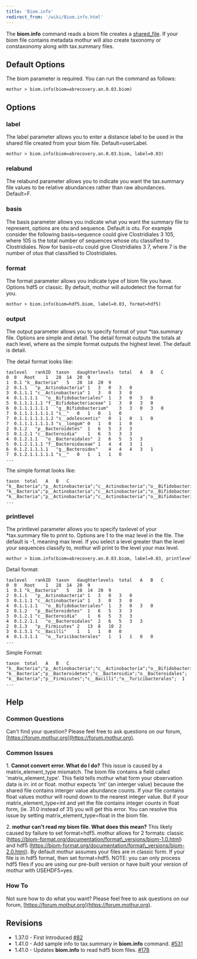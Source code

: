 ```yaml
---
title: 'Biom.info'
redirect_from: '/wiki/Biom.info.html'
---
```

The **biom.info** command reads a biom file creates a
[shared\_file](/wiki/Shared_file). If your biom file contains
metadata mothur will also create taxonomy or constaxonomy along with
tax.summary files.

## Default Options

The biom parameter is required. You can run the command as follows:

    mothur > biom.info(biom=abrecovery.an.0.03.biom)

## Options

### label

The label parameter allows you to enter a distance label to be used in
the shared file created from your biom file. Default=userLabel.

    mothur > biom.info(biom=abrecovery.an.0.03.biom, label=0.03)

### relabund

The relabund parameter allows you to indicate you want the tax.summary
file values to be relative abundances rather than raw abundances.
Default=F.

### basis

The basis parameter allows you indicate what you want the summary file
to represent, options are otu and sequence. Default is otu. For example
consider the following basis=sequence could give Clostridiales 3 105,
where 105 is the total number of sequences whose otu classified to
Clostridiales. Now for basis=otu could give Clostridiales 3 7, where 7
is the number of otus that classified to Clostridiales.

### format

The format parameter allows you indicate type of biom file you have.
Options hdf5 or classic. By default, mothur will autodetect the format for you.

    mothur > biom.info(biom=hdf5.biom, label=0.03, format=hdf5)

### output

The output parameter allows you to specify format of your \*tax.summary
file. Options are simple and detail. The detail format outputs the
totals at each level, where as the simple format outputs the highest
level. The default is detail.

The detail format looks like:

    taxlevel   rankID  taxon   daughterlevels  total   A   B   C
    0  0   Root    1   28  14  20  9
    1  0.1 "k__Bacteria"   5   28  14  20  9
    2  0.1.1   "p__Actinobacteria" 1   3   0   3   0
    3  0.1.1.1 "c__Actinobacteria" 1   3   0   3   0
    4  0.1.1.1.1   "o__Bifidobacteriales"  1   3   0   3   0
    5  0.1.1.1.1.1 "f__Bifidobacteriaceae" 1   3   0   3   0
    6  0.1.1.1.1.1.1   "g__Bifidobacterium"    3   3   0   3   0
    7  0.1.1.1.1.1.1.1 "s__"   0   1   0   1   0
    7  0.1.1.1.1.1.1.2 "s__adolescentis"   0   1   0   1   0
    7  0.1.1.1.1.1.1.3 "s__longum" 0   1   0   1   0
    2  0.1.2   "p__Bacteroidetes"  1   6   5   3   3
    3  0.1.2.1 "c__Bacteroidia"    1   6   5   3   3
    4  0.1.2.1.1   "o__Bacteroidales"  2   6   5   3   3
    5  0.1.2.1.1.1 "f__Bacteroidaceae" 1   4   4   3   1
    6  0.1.2.1.1.1.1   "g__Bacteroides"    4   4   4   3   1
    7  0.1.2.1.1.1.1.1 "s__"   0   1   1   1   0
    ...

The simple format looks like:

    taxon  total   A   B   C
    "k__Bacteria";"p__Actinobacteria";"c__Actinobacteria";"o__Bifidobacteriales";"f__Bifidobacteriaceae";"g__Bifidobacterium";"s__";   1   0   1   0
    "k__Bacteria";"p__Actinobacteria";"c__Actinobacteria";"o__Bifidobacteriales";"f__Bifidobacteriaceae";"g__Bifidobacterium";"s__adolescentis";   1   0   1   0
    "k__Bacteria";"p__Actinobacteria";"c__Actinobacteria";"o__Bifidobacteriales";"f__Bifidobacteriaceae";"g__Bifidobacterium";"s__longum"; 1   0   1   0
    ...

### printlevel

The printlevel parameter allows you to specify taxlevel of your
\*tax.summary file to print to. Options are 1 to the maz level in the
file. The default is -1, meaning max level. If you select a level
greater than the level your sequences classify to, mothur will print to
the level your max level.

    mothur > biom.info(biom=abrecovery.an.0.03.biom, label=0.03, printlevel=4)

Detail format:

    taxlevel   rankID  taxon   daughterlevels  total   A   B   C 
    0  0   Root    1   28  14  20  9
    1  0.1 "k__Bacteria"   5   28  14  20  9
    2  0.1.1   "p__Actinobacteria" 1   3   0   3   0
    3  0.1.1.1 "c__Actinobacteria" 1   3   0   3   0
    4  0.1.1.1.1   "o__Bifidobacteriales"  1   3   0   3   0
    2  0.1.2   "p__Bacteroidetes"  1   6   5   3   3
    3  0.1.2.1 "c__Bacteroidia"    1   6   5   3   3
    4  0.1.2.1.1   "o__Bacteroidales"  2   6   5   3   3
    2  0.1.3   "p__Firmicutes" 2   13  8   10  2
    3  0.1.3.1 "c__Bacilli"    1   1   1   0   0
    4  0.1.3.1.1   "o__Turicibacterales"   1   1   1   0   0
    ...

Simple Format:

    taxon  total   A   B   C
    "k__Bacteria";"p__Actinobacteria";"c__Actinobacteria";"o__Bifidobacteriales";  3   0   3   0
    "k__Bacteria";"p__Bacteroidetes";"c__Bacteroidia";"o__Bacteroidales";  6   5   3   3
    "k__Bacteria";"p__Firmicutes";"c__Bacilli";"o__Turicibacterales";  1   1   0   0
    ...

## Help

### Common Questions

Can't find your question? Please feel free to ask questions on our
forum, [https://forum.mothur.org](https://forum.mothur.org).

### Common Issues


1\.  **Cannot convert error. What do I do?** This issue is caused by a
    matrix\_element\_type mismatch. The biom file contains a field
    called 'matrix\_element\_type'. This field tells mothur what form
    your observation data is in: int or float. mothur expects 'int'
    (an interger value) because the shared file contains interger value
    abundance counts. If your file contains float values mothur will
    round down to the nearest integer value. But if your
    matrix\_element\_type=int and yet the file contains integer counts
    in float form, (ie. 31.0 instead of 31) you will get this error. You
    can resolve this issue by setting matrix\_element\_type=float in the
    biom file.

2\.  **mothur can't read my biom file. What does this mean?** This
    likely caused by failure to set format=hdf5. mothur allows for 2
    formats: classic
    (https://biom-format.org/documentation/format\_versions/biom-1.0.html)
    and hdf5
    (https://biom-format.org/documentation/format\_versions/biom-2.0.html).
    By default mothur assumes your files are in classic form. If your
    file is in hdf5 format, then set format=hdf5. NOTE: you can only
    process hdf5 files if you are using our pre-built version or have
    built your version of mothur with USEHDF5=yes.

### How To

Not sure how to do what you want? Please feel free to ask questions on
our forum, [https://forum.mothur.org](https://forum.mothur.org).

## Revisions

-   1.37.0 - First Introduced
    [\#82](https://github.com/mothur/mothur/issues/82)
-   1.41.0 - Add sample info to tax.summary in **biom.info** command.
    [\#531](https://github.com/mothur/mothur/issues/531)
-   1.41.0 - Updates **biom.info** to read hdf5 biom files.
    [\#178](https://github.com/mothur/mothur/issues/178)
